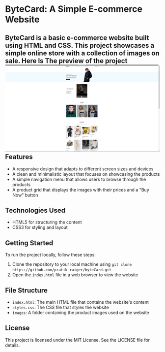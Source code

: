 **ByteCard: A Simple E-commerce Website**
=====================================

ByteCard is a basic e-commerce website built using HTML and CSS. This project showcases a simple online store with a collection of images on sale. Here Is The preview of the project
![](preview.png)
**Features**
------------

* A responsive design that adapts to different screen sizes and devices
* A clean and minimalistic layout that focuses on showcasing the products
* A simple navigation menu that allows users to browse through the products
* A product grid that displays the images with their prices and a "Buy Now" button

**Technologies Used**
--------------------

* HTML5 for structuring the content
* CSS3 for styling and layout

**Getting Started**
-------------------

To run the project locally, follow these steps:

1. Clone the repository to your local machine using `git clone https://github.com/pratik-raiger/byteCard.git`
2. Open the `index.html` file in a web browser to view the website

**File Structure**
-----------------

* `index.html`: The main HTML file that contains the website's content
* `styles.css`: The CSS file that styles the website
* `images`: A folder containing the product images used on the website

**License**
-------

This project is licensed under the MIT License. See the LICENSE file for details.

